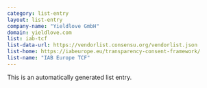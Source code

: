 ```yaml
---
category: list-entry
layout: list-entry
company-name: "Yieldlove GmbH"
domain: yieldlove.com
list: iab-tcf
list-data-url: https://vendorlist.consensu.org/vendorlist.json
list-home: https://iabeurope.eu/transparency-consent-framework/
list-name: "IAB Europe TCF"
---
```


This is an automatically generated list entry.
